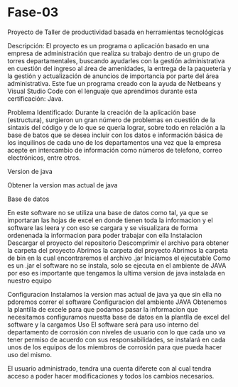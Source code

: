 # Fase-03
Proyecto de Taller de productividad basada en herramientas tecnológicas

Descripción:
El proyecto es un programa o aplicación basado en una empresa de administración que realiza su trabajo dentro de un grupo de torres departamentales, buscando ayudarles con la gestión administrativa en cuestión del ingreso al área de amenidades, la entrega de la paquetería y la gestión y actualización de anuncios de importancia por parte del área administrativa. Este fue un programa creado con la ayuda de Netbeans y Visual Studio Code con el lenguaje que aprendimos durante esta certificación: Java. 

Problema Identificado:
Durante la creación de la aplicación base (estructura), surgieron un gran número de problemas en cuestión de la sintaxis del código y de lo que se quería lograr, sobre todo en relación a la base de batos que se desea incluir con los datos e información básica de los inquilinos de cada uno de los departamentos una vez que la empresa acepte en intercambio de información como números de telefono, correo electrónicos, entre otros. 

Version de java

Obtener la version mas actual de java

Base de datos

En este software no se utiliza una base de datos como tal, ya que se importaran las hojas de excel en donde tienen toda la informacion y el software las leera y con eso se cargara y se visualizara de forma ordenenada la informacion para poder trabajar con ella
Instalacion
Descargar el proyecto del repositorio
Descomprimir el archivo para obtener la carpeta del proyecto
Abrimos la carpeta del proyecto
Abrimos la carpeta de bin en la cual encontraremos el archivo .jar
Iniciamos el ejecutable
Como es un .jar el software no se instala, solo se ejecuta en el ambiente de JAVA por eso es importante que tengamos la ultima version de java instalada en nuestro equipo

Configuracion
Instalamos la version mas actual de java ya que sin ella no pdoremos correr el software
Configuracion del ambiente JAVA
Obtenemos la plantilla de excele para que podamos pasar la informacion que necesitamos
configuramos nuestta base de datos en la plantlla de excel del software y la cargamos
Uso
El software será para uso interno del departamento de corrosión con niveles de usuario con lo que cada uno va tener permiso de acuerdo con sus responsabilidades, se instalará en cada unos de los equipos de los miembros de corrosión para que pueda hacer uso del mismo.

El usuario administrado, tendra una cuenta diferete con al cual tendra acceso a poder hacer modificaciones y todos los cambios necesarios.
